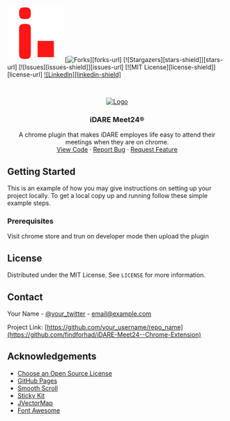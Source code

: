 [![Contributors][contributors-shield]][contributors-url]
[![Forks][forks-shield]][forks-url]
[![Stargazers][stars-shield]][stars-url]
[![Issues][issues-shield]][issues-url]
[![MIT License][license-shield]][license-url]
[![LinkedIn][linkedin-shield]][linkedin-url]

<!-- PROJECT LOGO -->
<br />
<p align="center">
  <a href="https://github.com/othneildrew/Best-README-Template">
    <img src="images/logo.png" alt="Logo" width="80" height="80">
  </a>

  <h3 align="center">iDARE Meet24®</h3>

  <p align="center">
    A chrome plugin that makes iDARE employes life easy to attend their meetings when they are on chrome.
    <br />
    <a href="https://github.com/findforhad/iDARE-Meet24--Chrome-Extension">View Code</a>
    ·
    <a href="https://github.com/findforhad/iDARE-Meet24--Chrome-Extension/issues">Report Bug</a>
    ·
    <a href="https://github.com/findforhad/iDARE-Meet24--Chrome-Extension/issues">Request Feature</a>
  </p>
</p>

<!-- GETTING STARTED -->

## Getting Started

This is an example of how you may give instructions on setting up your project locally.
To get a local copy up and running follow these simple example steps.

### Prerequisites

Visit chrome store and trun on developer mode then upload the plugin

<!-- LICENSE -->

## License

Distributed under the MIT License. See `LICENSE` for more information.

<!-- CONTACT -->

## Contact

Your Name - [@your_twitter](https://twitter.com/findforhad) - email@example.com

Project Link: [https://github.com/your_username/repo_name](https://github.com/findforhad/iDARE-Meet24--Chrome-Extension)

<!-- ACKNOWLEDGEMENTS -->

## Acknowledgements

- [Choose an Open Source License](https://choosealicense.com)
- [GitHub Pages](https://findforhad.github.io)
- [Smooth Scroll](https://github.com/cferdinandi/smooth-scroll)
- [Sticky Kit](http://leafo.net/sticky-kit)
- [JVectorMap](http://jvectormap.com)
- [Font Awesome](https://fontawesome.com)

<!-- MARKDOWN LINKS & IMAGES -->
<!-- https://www.markdownguide.org/basic-syntax/#reference-style-links -->

[contributors-shield]: meet24_128.png
[contributors-url]: https://github.com/findforhad/iDARE-Meet24--Chrome-Extension
[forks-shield]: https://github.com/findforhad
[linkedin-url]: https://linkedin.com/in/findforhad
[product-screenshot]: images/exp1.png
